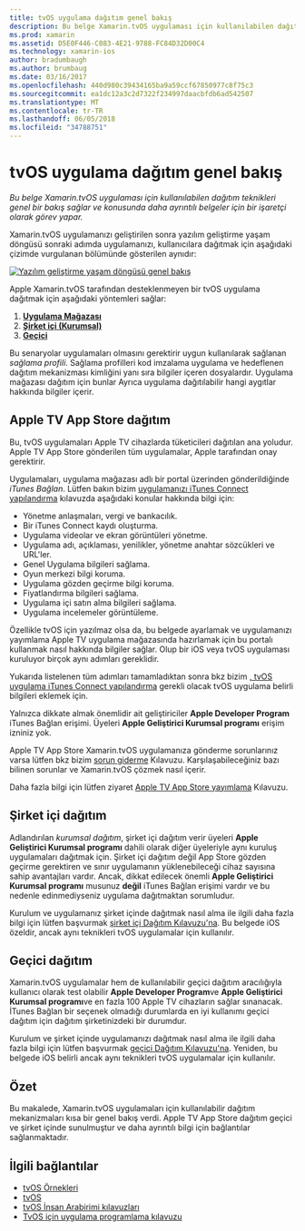 ```yaml
---
title: tvOS uygulama dağıtım genel bakış
description: Bu belge Xamarin.tvOS uygulaması için kullanılabilen dağıtım teknikleri genel bir bakış sağlar ve konusunda daha ayrıntılı belgeler için bir işaretçi olarak görev yapar.
ms.prod: xamarin
ms.assetid: D5E0F446-C083-4E21-9788-FC84D32D00C4
ms.technology: xamarin-ios
author: bradumbaugh
ms.author: brumbaug
ms.date: 03/16/2017
ms.openlocfilehash: 440d980c39434165ba9a59ccf67850977c8f75c3
ms.sourcegitcommit: ea1dc12a3c2d7322f234997daacbfdb6ad542507
ms.translationtype: MT
ms.contentlocale: tr-TR
ms.lasthandoff: 06/05/2018
ms.locfileid: "34788751"
---
```

# <a name="tvos-app-distribution-overview"></a>tvOS uygulama dağıtım genel bakış

_Bu belge Xamarin.tvOS uygulaması için kullanılabilen dağıtım teknikleri genel bir bakış sağlar ve konusunda daha ayrıntılı belgeler için bir işaretçi olarak görev yapar._


Xamarin.tvOS uygulamanızı geliştirilen sonra yazılım geliştirme yaşam döngüsü sonraki adımda uygulamanızı, kullanıcılara dağıtmak için aşağıdaki çizimde vurgulanan bölümünde gösterilen aynıdır:


[![Yazılım geliştirme yaşam döngüsü genel bakış](images/publishingdiagram.png)](images/publishingdiagram.png#lightbox)


Apple Xamarin.tvOS tarafından desteklenmeyen bir tvOS uygulama dağıtmak için aşağıdaki yöntemleri sağlar:

1. [**Uygulama Mağazası**](#Apple-TV-App-Store-Distribution)
2. [**Şirket içi (Kurumsal)**](#In-House-Distribution) 
2. [**Geçici**](#Ad_Hoc_Distribution) 

Bu senaryolar uygulamaları olmasını gerektirir uygun kullanılarak sağlanan *sağlama profili*. Sağlama profilleri kod imzalama uygulama ve hedeflenen dağıtım mekanizması kimliğini yanı sıra bilgiler içeren dosyalardır. Uygulama mağazası dağıtım için bunlar Ayrıca uygulama dağıtılabilir hangi aygıtlar hakkında bilgiler içerir.

<a name="Apple-TV-App-Store-Distribution" />

## <a name="apple-tv-app-store-distribution"></a>Apple TV App Store dağıtım

Bu, tvOS uygulamaları Apple TV cihazlarda tüketicileri dağıtılan ana yoludur. Apple TV App Store gönderilen tüm uygulamalar, Apple tarafından onay gerektirir.

Uygulamaları, uygulama mağazası adlı bir portal üzerinden gönderildiğinde *iTunes Bağlan*. Lütfen bakın bizim [uygulamanızı iTunes Connect yapılandırma](~/ios/deploy-test/app-distribution/app-store-distribution/itunesconnect.md) kılavuzda aşağıdaki konular hakkında bilgi için:

- Yönetme anlaşmaları, vergi ve bankacılık.
- Bir iTunes Connect kaydı oluşturma.
- Uygulama videolar ve ekran görüntüleri yönetme.
- Uygulama adı, açıklaması, yenilikler, yönetme anahtar sözcükleri ve URL'ler.
- Genel Uygulama bilgileri sağlama.
- Oyun merkezi bilgi koruma.
- Uygulama gözden geçirme bilgi koruma.
- Fiyatlandırma bilgileri sağlama.
- Uygulama içi satın alma bilgileri sağlama.
- Uygulama incelemeler görüntüleme.

Özellikle tvOS için yazılmaz olsa da, bu belgede ayarlamak ve uygulamanızı yayımlama Apple TV uygulama mağazasında hazırlamak için bu portalı kullanmak nasıl hakkında bilgiler sağlar. Olup bir iOS veya tvOS uygulaması kuruluyor birçok aynı adımları gereklidir.

Yukarıda listelenen tüm adımları tamamladıktan sonra bkz bizim [, tvOS uygulama iTunes Connect yapılandırma](~/ios/tvos/deploy-test/app-distribution/itunes-connect.md) gerekli olacak tvOS uygulama belirli bilgileri eklemek için.

Yalnızca dikkate almak önemlidir ait geliştiriciler **Apple Developer Program** iTunes Bağlan erişimi. Üyeleri **Apple Geliştirici Kurumsal programı** erişim izniniz yok.

Apple TV App Store Xamarin.tvOS uygulamanıza gönderme sorunlarınız varsa lütfen bkz bizim [sorun giderme](~/ios/tvos/troubleshooting.md) Kılavuzu. Karşılaşabileceğiniz bazı bilinen sorunlar ve Xamarin.tvOS çözmek nasıl içerir.

Daha fazla bilgi için lütfen ziyaret [Apple TV App Store yayımlama](~/ios/tvos/deploy-test/app-distribution/app-store-publishing.md) Kılavuzu.

<a name="In-House-Distribution" />

## <a name="in-house-distribution"></a>Şirket içi dağıtım

Adlandırılan *kurumsal dağıtım*, şirket içi dağıtım verir üyeleri **Apple Geliştirici Kurumsal programı** dahili olarak diğer üyeleriyle aynı kuruluş uygulamaları dağıtmak için. Şirket içi dağıtım değil App Store gözden geçirme gerektiren ve sınır uygulamanın yüklenebileceği cihaz sayısına sahip avantajları vardır. Ancak, dikkat edilecek önemli **Apple Geliştirici Kurumsal programı** musunuz **değil** iTunes Bağlan erişimi vardır ve bu nedenle edinmediyseniz uygulama dağıtmaktan sorumludur.

Kurulum ve uygulamanız şirket içinde dağıtmak nasıl alma ile ilgili daha fazla bilgi için lütfen başvurmak [şirket içi Dağıtım Kılavuzu'na](~/ios/deploy-test/app-distribution/in-house-distribution.md). Bu belgede iOS özeldir, ancak aynı teknikleri tvOS uygulamalar için kullanılır.

<a name="Ad_Hoc_Distribution"/>

## <a name="ad-hoc-distribution"></a>Geçici dağıtım

Xamarin.tvOS uygulamalar hem de kullanılabilir geçici dağıtım aracılığıyla kullanıcı olarak test olabilir **Apple Developer Program**ve **Apple Geliştirici Kurumsal programı**ve en fazla 100 Apple TV cihazların sağlar sınanacak. İTunes Bağlan bir seçenek olmadığı durumlarda en iyi kullanımı geçici dağıtım için dağıtım şirketinizdeki bir durumdur.

Kurulum ve şirket içinde uygulamanızı dağıtmak nasıl alma ile ilgili daha fazla bilgi için lütfen başvurmak [geçici Dağıtım Kılavuzu'na](~/ios/deploy-test/app-distribution/ad-hoc-distribution.md). Yeniden, bu belgede iOS belirli ancak aynı teknikleri tvOS uygulamalar için kullanılır.

<a name="Summary" />

## <a name="summary"></a>Özet

Bu makalede, Xamarin.tvOS uygulamaları için kullanılabilir dağıtım mekanizmaları kısa bir genel bakış verdi. Apple TV App Store dağıtım geçici ve şirket içinde sunulmuştur ve daha ayrıntılı bilgi için bağlantılar sağlanmaktadır.



## <a name="related-links"></a>İlgili bağlantılar

- [tvOS Örnekleri](https://developer.xamarin.com/samples/tvos/all/)
- [tvOS](https://developer.apple.com/tvos/)
- [tvOS İnsan Arabirimi kılavuzları](https://developer.apple.com/tvos/human-interface-guidelines/)
- [TvOS için uygulama programlama kılavuzu](https://developer.apple.com/library/prerelease/tvos/documentation/General/Conceptual/AppleTV_PG/)
